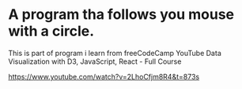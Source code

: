 # A program tha follows you mouse with a circle.

This is part of program i learn from freeCodeCamp YouTube Data Visualization with D3, JavaScript, React - Full Course 

https://www.youtube.com/watch?v=2LhoCfjm8R4&t=873s

